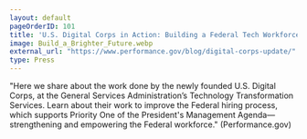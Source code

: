 ```yaml
---
layout: default
pageOrderID: 101
title: 'U.S. Digital Corps in Action: Building a Federal Tech Workforce'
image: Build_a_Brighter_Future.webp
external_url: "https://www.performance.gov/blog/digital-corps-update/"
type: Press
---
```



"Here we share about the work done by the newly founded U.S. Digital Corps, at the General Services Administration’s Technology Transformation Services. Learn about their work to improve the Federal hiring process, which supports Priority One of the President's Management Agenda—strengthening and empowering the Federal workforce." (Performance.gov)

